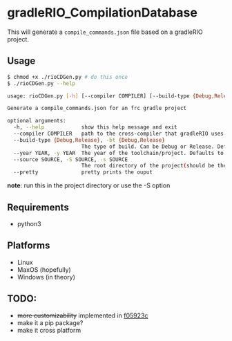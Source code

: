 # gradleRIO_CompilationDatabase

This will generate a `compile_commands.json` file based on a gradleRIO project.

## Usage
```bash
$ chmod +x ./rioCDGen.py # do this once
$ ./rioCDGen.py --help

usage: rioCDGen.py [-h] [--compiler COMPILER] [--build-type {Debug,Release}] [--year YEAR] [--source SOURCE] [--pretty]

Generate a compile_commands.json for an frc gradle project

optional arguments:
  -h, --help            show this help message and exit
  --compiler COMPILER   path to the cross-compiler that gradleRIO uses. If not specified, the script will search for it
  --build-type {Debug,Release}, -bt {Debug,Release}
                        The type of build. Can be Debug or Release. Defaults to Debug
  --year YEAR, -y YEAR  The year of the toolchain/project. Defaults to the current year
  --source SOURCE, -S SOURCE, -s SOURCE
                        The root directory of the project(should be the directory with your build.gradle file. Defaults to cwd
  --pretty              pretty prints the ouput
```

**note**: run this in the project directory or use the -S option


## Requirements
* python3

## Platforms
* Linux
* MaxOS (hopefully)
* Windows (in theory)

## TODO:
* ~~more customizability~~ implemented in [f05923c](https://github.com/theVerySharpFlat/gradleRIO_CompilationDatabase/commit/f9a073cb6d5377552a043b9681e57d9ad644b616) 
* make it a pip package?
* make it cross platform
